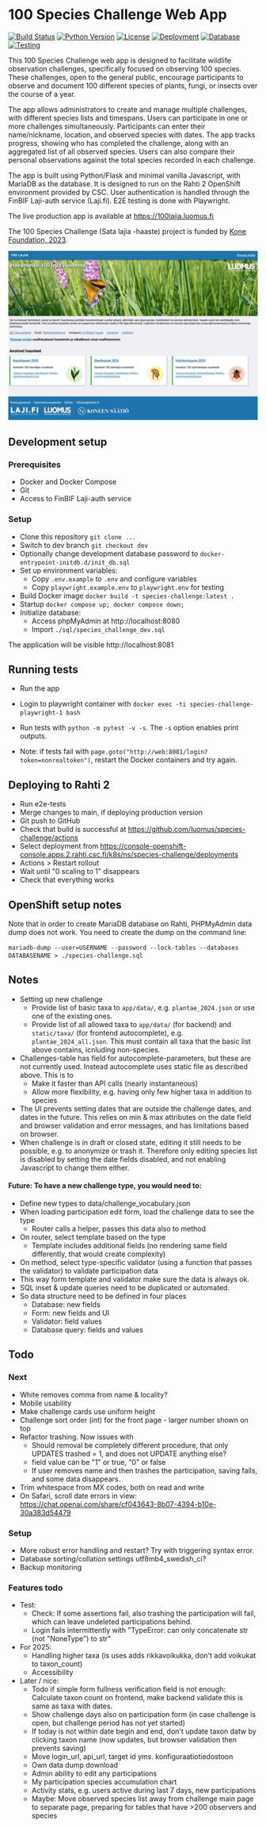 # 100 Species Challenge Web App

[![Build Status](https://github.com/luomus/species-challenge/actions/workflows/docker-publish.yml/badge.svg)](https://github.com/luomus/species-challenge/actions)
[![Python Version](https://img.shields.io/badge/python-3.9+-blue.svg)](https://www.python.org/downloads/)
[![License](https://img.shields.io/badge/license-MIT-green.svg)](LICENSE)
[![Deployment](https://img.shields.io/badge/deploy-Rahti_2_OpenShift-red.svg)](https://100lajia.luomus.fi)
[![Database](https://img.shields.io/badge/database-MariaDB-blue.svg)](https://mariadb.org/)
[![Testing](https://img.shields.io/badge/testing-Playwright-green.svg)](https://playwright.dev)

This 100 Species Challenge web app is designed to facilitate wildlife observation challenges, specifically focused on observing 100 species. These challenges, open to the general public, encourage participants to observe and document 100 different species of plants, fungi, or insects over the course of a year.

The app allows administrators to create and manage multiple challenges, with different species lists and timespans. Users can participate in one or more challenges simultaneously. Participants can enter their name/nickname, location, and observed species with dates. The app tracks progress, showing who has completed the challenge, along with an aggregated list of all observed species. Users can also compare their personal observations against the total species recorded in each challenge.

The app is built using Python/Flask and minimal vanilla Javascript, with MariaDB as the database. It is designed to run on the Rahti 2 OpenShift environment provided by CSC. User authentication is handled through the FinBIF Laji-auth service (Laji.fi). E2E testing is done with Playwright.

The live production app is available at https://100lajia.luomus.fi

The 100 Species Challenge (Sata lajia -haaste) project is funded by [Kone Foundation, 2023](https://koneensaatio.fi/en/grants-and-residencies/sata-lajia-haaste-2/). 

![alt text](./app/static/screencapture.png)

## Development setup

### Prerequisites

- Docker and Docker Compose
- Git
- Access to FinBIF Laji-auth service

### Setup

- Clone this repository `git clone ...`
- Switch to dev branch `git checkout dev`
- Optionally change development database password to `docker-entrypoint-initdb.d/init_db.sql`
- Set up environment variables:
   - Copy `.env.example` to `.env` and configure variables
   - Copy `playwright.example.env` to `playwright.env` for testing
- Build Docker image `docker build -t species-challenge:latest .`
- Startup `docker compose up; docker compose down;`
- Initialize database:
    - Access phpMyAdmin at http://localhost:8080
    - Import `./sql/species_challenge_dev.sql`

The application will be visible http://localhost:8081

## Running tests

- Run the app
- Login to playwright container with `docker exec -ti species-challenge-playwright-1 bash`
- Run tests with `python -m pytest -v -s`. The `-s` option enables print outputs.

- Note: if tests fail with `page.goto("http://web:8081/login?token=nonrealtoken")`, restart the Docker containers and try again.

## Deploying to Rahti 2

- Run e2e-tests
- Merge changes to main, if deploying production version
- Git push to GitHub
- Check that build is successful at https://github.com/luomus/species-challenge/actions
- Select deployment from https://console-openshift-console.apps.2.rahti.csc.fi/k8s/ns/species-challenge/deployments
- Actions > Restart rollout
- Wait until "0 scaling to 1" disappears 
- Check that everything works

## OpenShift setup notes

Note that in order to create MariaDB database on Rahti, PHPMyAdmin data dump does not work. You need to create the dump on the command line:

    mariadb-dump --user=USERNAME --password --lock-tables --databases DATABASENAME > ./species-challenge.sql


## Notes

- Setting up new challenge
    - Provide list of basic taxa to `app/data/`, e.g. `plantae_2024.json` or use one of the existing ones.
    - Provide list of all allowed taxa to `app/data/` (for backend) and `static/taxa/` (for frontend autocomplete), e.g. `plantae_2024_all.json`. This must contain all taxa that the basic list above contains, icnluding non-species.
- Challenges-table has field for autocomplete-parameters, but these are not currently used. Instead autocomplete uses static file as described above. This is to 
    - Make it faster than API calls (nearly instantaneous)
    - Allow more flexibility, e.g. having only few higher taxa in addition to species
- The UI prevents setting dates that are outside the challenge dates, and dates in the future. This relies on min & max attributes on the date field and browser validation and error messages, and has limitations based on browser.
- When challenge is in draft or closed state, editing it still needs to be possible, e.g. to anonymize or trash it. Therefore only editing species list is disabled by setting the date fields disabled, and not enabling  Javascript to change them either.

#### Future: To have a new challenge type, you would need to:

- Define new types to data/challenge_vocabulary.json
- When loading participation edit form, load the challenge data to see the type
    - Router calls a helper, passes this data also to method
- On router, select template based on the type
    - Template includes additional fields (no rendering same field differently, that would create complexity)
- On method, select type-specific validator (using a function that passes the validator) to validate participation data
- This way form template and validator make sure the data is always ok.
- SQL inset & update queries need to be duplicated or automated.
- So data structure need to be defined in four places
    - Database: new fields
    - Form: new fields and UI
    - Validator: field values
    - Database query: fields and values

## Todo

### Next

* White removes comma from name & locality?
* Mobile usability
* Make challenge cards use uniform height
* Challenge sort order (int) for the front page - larger number shown on top
* Refactor trashing. Now issues with 
    * Should removal be completely different procedure, that only UPDATES trashed = 1, and does not UPDATE anything else?
    * field value can be "1" or true, "0" or false
    * If user removes name and then trashes the participation, saving fails, and some data disappears.
* Trim whitespace from MX codes, both on read and write
* On Safari, scroll date errors in view: https://chat.openai.com/share/cf043643-8b07-4394-b10e-30a383d54479

### Setup

- More robust error handling and restart? Try with triggering syntax error.
- Database sorting/collation settings utf8mb4_swedish_ci?
- Backup monitoring

### Features todo

- Test:
    - Check: If some assertions fail, also trashing the participation will fail, which can leave undeleted participations behind.
    - Login fails intermittently with "TypeError: can only concatenate str (not "NoneType") to str"
- For 2025:
    - Handling higher taxa (is uses adds rikkavoikukka, don't add voikukat to taxon_count)
    - Accessibility
- Later / nice:
    - Todo if simple form fullness verification field is not enough: Calculate taxon count on frontend, make backend validate this is same as taxa with dates.
    - Show challenge days also on participation form (in case challenge is open, but challenge period has not yet started)
    - If today is not within date begin and end, don't update taxon datw by clicking taxon name (now updates, but browser validation then prevents saving)
    - Move login_url, api_url, target id yms. konfiguraatiotiedostoon
    - Own data dump download
    - Admin ability to edit any participations
    - My participation species accumulation chart
    - Activity stats, e.g. users active during last 7 days, new participations
    - Maybe: Move observed species list away from challenge main page to separate page, preparing for tables that have >200 observers and species 
